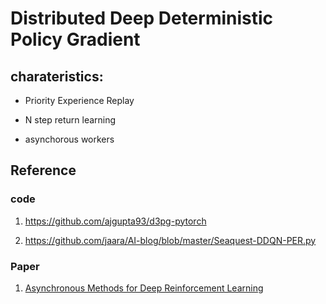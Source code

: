 # Distributed Deep Deterministic Policy Gradient 

## charateristics:

+ Priority Experience Replay

+ N step return learning 

+ asynchorous workers




## Reference

### code

1. https://github.com/ajgupta93/d3pg-pytorch

2. https://github.com/jaara/AI-blog/blob/master/Seaquest-DDQN-PER.py

### Paper 

1. [Asynchronous Methods for Deep Reinforcement Learning](https://arxiv.org/abs/1602.01783)


